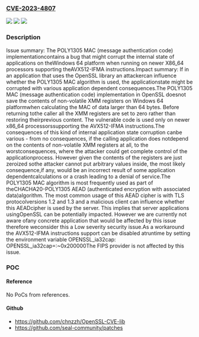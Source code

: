 ### [CVE-2023-4807](https://cve.mitre.org/cgi-bin/cvename.cgi?name=CVE-2023-4807)
![](https://img.shields.io/static/v1?label=Product&message=OpenSSL&color=blue)
![](https://img.shields.io/static/v1?label=Version&message=3.1.0%3C%203.1.3%20&color=brighgreen)
![](https://img.shields.io/static/v1?label=Vulnerability&message=CWE-440%20Expected%20Behavior%20Violation&color=brighgreen)

### Description

Issue summary: The POLY1305 MAC (message authentication code) implementationcontains a bug that might corrupt the internal state of applications on theWindows 64 platform when running on newer X86_64 processors supporting theAVX512-IFMA instructions.Impact summary: If in an application that uses the OpenSSL library an attackercan influence whether the POLY1305 MAC algorithm is used, the applicationstate might be corrupted with various application dependent consequences.The POLY1305 MAC (message authentication code) implementation in OpenSSL doesnot save the contents of non-volatile XMM registers on Windows 64 platformwhen calculating the MAC of data larger than 64 bytes. Before returning tothe caller all the XMM registers are set to zero rather than restoring theirprevious content. The vulnerable code is used only on newer x86_64 processorssupporting the AVX512-IFMA instructions.The consequences of this kind of internal application state corruption canbe various - from no consequences, if the calling application does notdepend on the contents of non-volatile XMM registers at all, to the worstconsequences, where the attacker could get complete control of the applicationprocess. However given the contents of the registers are just zeroized sothe attacker cannot put arbitrary values inside, the most likely consequence,if any, would be an incorrect result of some application dependentcalculations or a crash leading to a denial of service.The POLY1305 MAC algorithm is most frequently used as part of theCHACHA20-POLY1305 AEAD (authenticated encryption with associated data)algorithm. The most common usage of this AEAD cipher is with TLS protocolversions 1.2 and 1.3 and a malicious client can influence whether this AEADcipher is used by the server. This implies that server applications usingOpenSSL can be potentially impacted. However we are currently not aware ofany concrete application that would be affected by this issue therefore weconsider this a Low severity security issue.As a workaround the AVX512-IFMA instructions support can be disabled atruntime by setting the environment variable OPENSSL_ia32cap:   OPENSSL_ia32cap=:~0x200000The FIPS provider is not affected by this issue.

### POC

#### Reference
No PoCs from references.

#### Github
- https://github.com/chnzzh/OpenSSL-CVE-lib
- https://github.com/seal-community/patches

